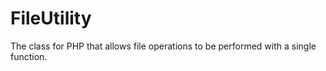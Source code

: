 # FileUtility
The class for PHP that allows file operations to be performed with a single function.
